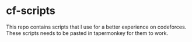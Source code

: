# cf-scripts
This repo contains scripts that I use for a better experience on codeforces. These scripts needs to be pasted in tapermonkey for them to work. 
